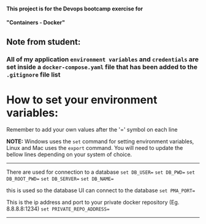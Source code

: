 #### This project is for the Devops bootcamp exercise for 
#### "Containers - Docker" 

## Note from student:
### All of my application `environment variables` and `credentials` are set inside a `docker-compose.yaml` file that has been added to the `.gitignore` file list


# How to set your environment variables: 
Remember to add your own values after the '=' symbol on each line

**NOTE:** 
Windows uses the `set` command for setting environment variables,  
Linux and Mac uses the `export` command. 
You will need to update the bellow lines depending on your system of choice.

--- 

There are used for connection to a database
`set DB_USER=`
`set DB_PWD=`
`set DB_ROOT_PWD=`
`set DB_SERVER=`
`set DB_NAME=`

this is used so the database UI can connect to the database
`set PMA_PORT=`

This is the ip address and port to your private docker repository (Eg. 8.8.8.8:1234)
`set PRIVATE_REPO_ADDRESS=`

---
